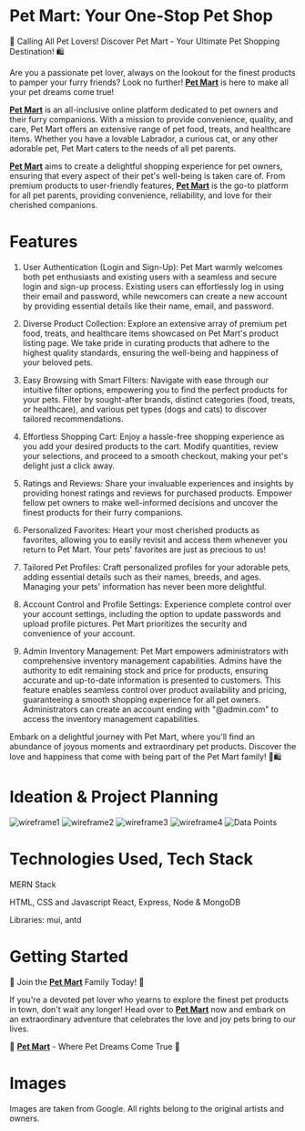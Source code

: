 # Pet Mart: Your One-Stop Pet Shop

🐾 Calling All Pet Lovers! Discover Pet Mart - Your Ultimate Pet Shopping Destination! 🛍️

Are you a passionate pet lover, always on the lookout for the finest products to pamper your furry friends? Look no further! [**Pet Mart**](https://petmart-tnfk.onrender.com/) is here to make all your pet dreams come true!

[**Pet Mart**](https://petmart-tnfk.onrender.com/) is an all-inclusive online platform dedicated to pet owners and their furry companions. With a mission to provide convenience, quality, and care, Pet Mart offers an extensive range of pet food, treats, and healthcare items. Whether you have a lovable Labrador, a curious cat, or any other adorable pet, Pet Mart caters to the needs of all pet parents.

[**Pet Mart**](https://petmart-tnfk.onrender.com/) aims to create a delightful shopping experience for pet owners, ensuring that every aspect of their pet's well-being is taken care of. From premium products to user-friendly features, [**Pet Mart**](https://petmart-tnfk.onrender.com/) is the go-to platform for all pet parents, providing convenience, reliability, and love for their cherished companions.

# Features

1. User Authentication (Login and Sign-Up): Pet Mart warmly welcomes both pet enthusiasts and existing users with a seamless and secure login and sign-up process. Existing users can effortlessly log in using their email and password, while newcomers can create a new account by providing essential details like their name, email, and password.

2. Diverse Product Collection: Explore an extensive array of premium pet food, treats, and healthcare items showcased on Pet Mart's product listing page. We take pride in curating products that adhere to the highest quality standards, ensuring the well-being and happiness of your beloved pets.

3. Easy Browsing with Smart Filters: Navigate with ease through our intuitive filter options, empowering you to find the perfect products for your pets. Filter by sought-after brands, distinct categories (food, treats, or healthcare), and various pet types (dogs and cats) to discover tailored recommendations.

4. Effortless Shopping Cart: Enjoy a hassle-free shopping experience as you add your desired products to the cart. Modify quantities, review your selections, and proceed to a smooth checkout, making your pet's delight just a click away.

5. Ratings and Reviews: Share your invaluable experiences and insights by providing honest ratings and reviews for purchased products. Empower fellow pet owners to make well-informed decisions and uncover the finest products for their furry companions.

6. Personalized Favorites: Heart your most cherished products as favorites, allowing you to easily revisit and access them whenever you return to Pet Mart. Your pets' favorites are just as precious to us!

7. Tailored Pet Profiles: Craft personalized profiles for your adorable pets, adding essential details such as their names, breeds, and ages. Managing your pets' information has never been more delightful.

8. Account Control and Profile Settings: Experience complete control over your account settings, including the option to update passwords and upload profile pictures. Pet Mart prioritizes the security and convenience of your account.

9. Admin Inventory Management: Pet Mart empowers administrators with comprehensive inventory management capabilities. Admins have the authority to edit remaining stock and price for products, ensuring accurate and up-to-date information is presented to customers. This feature enables seamless control over product availability and pricing, guaranteeing a smooth shopping experience for all pet owners. Administrators can create an account ending with "@admin.com" to access the inventory management capabilities.

Embark on a delightful journey with Pet Mart, where you'll find an abundance of joyous moments and extraordinary pet products. Discover the love and happiness that come with being part of the Pet Mart family! 🐾🛍️

# Ideation & Project Planning

![wireframe1](./Images/Wireframe1.jpeg)
![wireframe2](./Images/Wireframe2.jpeg)
![wireframe3](./Images/Wireframe3.jpeg)
![wireframe4](./Images/Wireframe4.jpeg)
![Data Points](./Images/Datapoints.png)

# Technologies Used, Tech Stack

MERN Stack

HTML, CSS and Javascript
React, Express, Node & MongoDB

Libraries: mui, antd

# Getting Started

🎉 Join the [**Pet Mart**](https://petmart-tnfk.onrender.com/) Family Today! 🎉

If you're a devoted pet lover who yearns to explore the finest pet products in town, don't wait any longer! Head over to [**Pet Mart**](https://petmart-tnfk.onrender.com/) now and embark on an extraordinary adventure that celebrates the love and joy pets bring to our lives.

🐾 [**Pet Mart**](https://petmart-tnfk.onrender.com/) - Where Pet Dreams Come True 🐾

# Images

Images are taken from Google. All rights belong to the original artists and owners.
